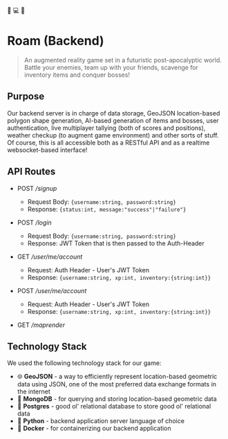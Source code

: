 :rotating_light: :computer: :rotating_light:
# Roam (Backend)
> An augmented reality game set in a futuristic post-apocalyptic world. Battle your enemies, team up with your friends, scavenge for inventory items and conquer bosses!

## Purpose
Our backend server is in charge of data storage, GeoJSON location-based polygon shape generation, AI-based generation of items and bosses, user authentication, live multiplayer tallying (both of scores and positions), weather checkup (to augment game environment) and other sorts of stuff. Of course, this is all accessible both as a RESTful API and as a realtime websocket-based interface!

## API Routes

* POST _/signup_
  * Request Body: `{username:string, password:string}` 
  * Response: `{status:int, message:"success"|"failure"}`
* POST _/login_
  * Request Body: `{username:string, password:string}`
  * Response: JWT Token that is then passed to the Auth-Header

* GET _/user/me/account_
  * Request: Auth Header - User's JWT Token
  * Response: `{username:string, xp:int, inventory:{string:int}}` 
* POST _/user/me/account_
  * Request: Auth Header - User's JWT Token
  * Response: `{username:string, xp:int, inventory:{string:int}}`

* GET _/maprender_

## Technology Stack
We used the following technology stack for our game:
* :globe_with_meridians: **GeoJSON** - a way to efficiently represent location-based geometric data using JSON, one of the most preferred data exchange formats in the internet
* :baggage_claim: **MongoDB** - for querying and storing location-based geometric data
* :baggage_claim: **Postgres** - good ol' relational database to store good ol' relational data
* :snake: **Python** - backend application server language of choice
* :whale: **Docker** - for containerizing our backend application


